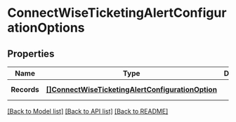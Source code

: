 # ConnectWiseTicketingAlertConfigurationOptions

## Properties
Name | Type | Description | Notes
------------ | ------------- | ------------- | -------------
**Records** | [**[]ConnectWiseTicketingAlertConfigurationOption**](ConnectWiseTicketingAlertConfigurationOption.md) |  | [default to null]

[[Back to Model list]](../README.md#documentation-for-models) [[Back to API list]](../README.md#documentation-for-api-endpoints) [[Back to README]](../README.md)

